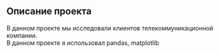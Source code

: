 ## Описание проекта 
В данном проекте мы исследовали клиентов телекоммуникационной компании.
<br> В данном проекте я использовал pandas, matplotlib
